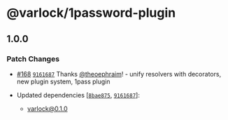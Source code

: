 # @varlock/1password-plugin

## 1.0.0

### Patch Changes

- [#168](https://github.com/dmno-dev/varlock/pull/168) [`9161687`](https://github.com/dmno-dev/varlock/commit/91616873a3101b83399de3311742bc79764b89a8) Thanks [@theoephraim](https://github.com/theoephraim)! - unify resolvers with decorators, new plugin system, 1pass plugin

- Updated dependencies [[`8bae875`](https://github.com/dmno-dev/varlock/commit/8bae875503c5f9a9d84bc772ad41be1fb3e4febd), [`9161687`](https://github.com/dmno-dev/varlock/commit/91616873a3101b83399de3311742bc79764b89a8)]:
  - varlock@0.1.0
